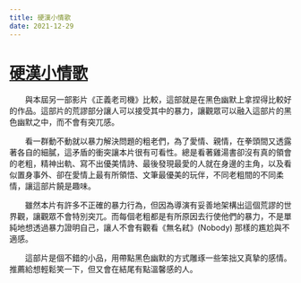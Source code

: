 ```yaml
---
title: 硬漢小情歌
date: 2021-12-29
---
```


# [硬漢小情歌](https://www.imdb.com/title/tt10965976/)
　　與本屆另一部影片《正義老司機》比較，這部就是在黑色幽默上拿捏得比較好的作品。這部片的荒謬部分讓人可以接受其中的暴力，讓觀眾可以融入這部片的黑色幽默之中，而不會有突兀感。

　　看一群動不動就以暴力解決問題的粗老們，為了愛情、親情，在拳頭間又透露著各自的細膩，這矛盾的衝突讓本片很有可看性。總是看著雞湯書卻沒有真的領會的老粗，精神出軌、寫不出優美情詩、最後發現最愛的人就在身邊的主角，以及看似置身事外、卻在愛情上最有所領悟、文筆最優美的玩伴，不同老粗間的不同柔情，讓這部片饒是趣味。

　　雖然本片有許多不正確的暴力行為，但因為導演有妥善地架構出這個荒謬的世界觀，讓觀眾不會特別突兀。而每個老粗都是有所原因去行使他們的暴力，不是單純地想透過暴力證明自己，讓人不會有觀看《無名弒》(Nobody) 那樣的尷尬與不適感。

　　這部片是個不錯的小品，用帶點黑色幽默的方式雕琢一些笨拙又真摯的感情。推薦給想輕鬆笑一下，但又會在結尾有點溫馨感的人。

